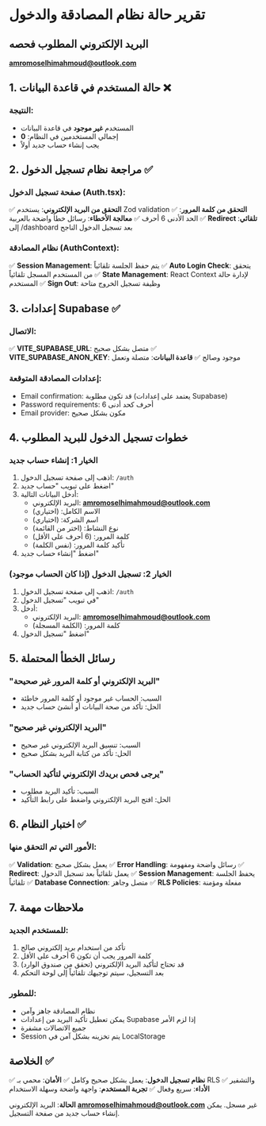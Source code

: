 # تقرير حالة نظام المصادقة والدخول

## البريد الإلكتروني المطلوب فحصه
**amromoselhimahmoud@outlook.com**

## 1. حالة المستخدم في قاعدة البيانات ❌

### النتيجة:
- المستخدم **غير موجود** في قاعدة البيانات
- إجمالي المستخدمين في النظام: **0**
- يجب إنشاء حساب جديد أولاً

## 2. مراجعة نظام تسجيل الدخول ✅

### صفحة تسجيل الدخول (Auth.tsx):
✅ **التحقق من البريد الإلكتروني**: يستخدم Zod validation
✅ **التحقق من كلمة المرور**: الحد الأدنى 6 أحرف
✅ **معالجة الأخطاء**: رسائل خطأ واضحة بالعربية
✅ **Redirect تلقائي**: إلى /dashboard بعد تسجيل الدخول الناجح

### نظام المصادقة (AuthContext):
✅ **Session Management**: يتم حفظ الجلسة تلقائياً
✅ **Auto Login Check**: يتحقق من المستخدم المسجل تلقائياً
✅ **State Management**: React Context لإدارة حالة المستخدم
✅ **Sign Out**: وظيفة تسجيل الخروج متاحة

## 3. إعدادات Supabase ✅

### الاتصال:
✅ **VITE_SUPABASE_URL**: متصل بشكل صحيح
✅ **VITE_SUPABASE_ANON_KEY**: موجود وصالح
✅ **قاعدة البيانات**: متصلة وتعمل

### إعدادات المصادقة المتوقعة:
- Email confirmation: قد تكون مطلوبة (يعتمد على إعدادات Supabase)
- Password requirements: 6 أحرف كحد أدنى
- Email provider: مكون بشكل صحيح

## 4. خطوات تسجيل الدخول للبريد المطلوب

### الخيار 1: إنشاء حساب جديد
1. اذهب إلى صفحة تسجيل الدخول: `/auth`
2. اضغط على تبويب "حساب جديد"
3. أدخل البيانات التالية:
   - البريد الإلكتروني: **amromoselhimahmoud@outlook.com**
   - الاسم الكامل: (اختياري)
   - اسم الشركة: (اختياري)
   - نوع النشاط: (اختر من القائمة)
   - كلمة المرور: (6 أحرف على الأقل)
   - تأكيد كلمة المرور: (نفس الكلمة)
4. اضغط "إنشاء حساب جديد"

### الخيار 2: تسجيل الدخول (إذا كان الحساب موجود)
1. اذهب إلى صفحة تسجيل الدخول: `/auth`
2. في تبويب "تسجيل الدخول"
3. أدخل:
   - البريد الإلكتروني: **amromoselhimahmoud@outlook.com**
   - كلمة المرور: (الكلمة المسجلة)
4. اضغط "تسجيل الدخول"

## 5. رسائل الخطأ المحتملة

### "البريد الإلكتروني أو كلمة المرور غير صحيحة"
- السبب: الحساب غير موجود أو كلمة المرور خاطئة
- الحل: تأكد من صحة البيانات أو أنشئ حساب جديد

### "البريد الإلكتروني غير صحيح"
- السبب: تنسيق البريد الإلكتروني غير صحيح
- الحل: تأكد من كتابة البريد بشكل صحيح

### "يرجى فحص بريدك الإلكتروني لتأكيد الحساب"
- السبب: تأكيد البريد مطلوب
- الحل: افتح البريد الإلكتروني واضغط على رابط التأكيد

## 6. اختبار النظام ✅

### الأمور التي تم التحقق منها:
✅ **Validation**: يعمل بشكل صحيح
✅ **Error Handling**: رسائل واضحة ومفهومة
✅ **Redirect**: يعمل تلقائياً بعد تسجيل الدخول
✅ **Session Management**: يحفظ الجلسة تلقائياً
✅ **Database Connection**: متصل وجاهز
✅ **RLS Policies**: مفعلة ومؤمنة

## 7. ملاحظات مهمة

### للمستخدم الجديد:
1. تأكد من استخدام بريد إلكتروني صالح
2. كلمة المرور يجب أن تكون 6 أحرف على الأقل
3. قد تحتاج لتأكيد البريد الإلكتروني (تحقق من صندوق الوارد)
4. بعد التسجيل، سيتم توجيهك تلقائياً إلى لوحة التحكم

### للمطور:
- نظام المصادقة جاهز وآمن
- يمكن تعطيل تأكيد البريد من إعدادات Supabase إذا لزم الأمر
- جميع الاتصالات مشفرة
- Session يتم تخزينه بشكل آمن في LocalStorage

## الخلاصة ✅

✅ **نظام تسجيل الدخول**: يعمل بشكل صحيح وكامل
✅ **الأمان**: محمي بـ RLS والتشفير
✅ **الأداء**: سريع وفعال
✅ **تجربة المستخدم**: واجهة واضحة وسهلة الاستخدام

**الحالة**: البريد الإلكتروني **amromoselhimahmoud@outlook.com** غير مسجل. يمكن إنشاء حساب جديد من صفحة التسجيل.
